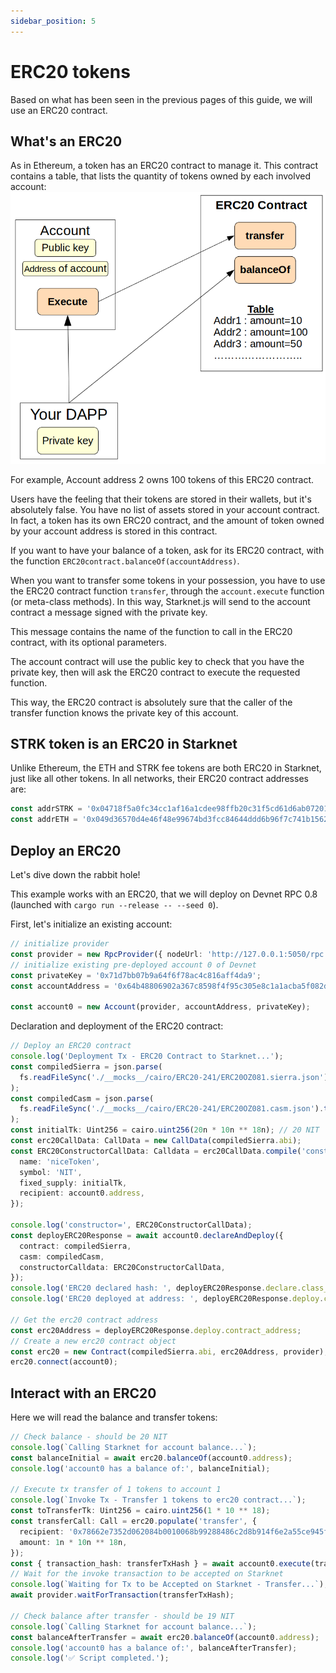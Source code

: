 ```yaml
---
sidebar_position: 5
---
```


# ERC20 tokens

Based on what has been seen in the previous pages of this guide, we will use an ERC20 contract.

## What's an ERC20

As in Ethereum, a token has an ERC20 contract to manage it. This contract contains a table, that lists the quantity of tokens owned by each involved account:
![](./pictures/ERC20.png)

For example, Account address 2 owns 100 tokens of this ERC20 contract.

Users have the feeling that their tokens are stored in their wallets, but it's absolutely false. You have no list of assets stored in your account contract. In fact, a token has its own ERC20 contract, and the amount of token owned by your account address is stored in this contract.

If you want to have your balance of a token, ask for its ERC20 contract, with the function `ERC20contract.balanceOf(accountAddress)`.

When you want to transfer some tokens in your possession, you have to use the ERC20 contract function `transfer`, through the `account.execute` function (or meta-class methods). In this way, Starknet.js will send to the account contract a message signed with the private key.

This message contains the name of the function to call in the ERC20 contract, with its optional parameters.

The account contract will use the public key to check that you have the private key, then will ask the ERC20 contract to execute the requested function.

This way, the ERC20 contract is absolutely sure that the caller of the transfer function knows the private key of this account.

## STRK token is an ERC20 in Starknet

Unlike Ethereum, the ETH and STRK fee tokens are both ERC20 in Starknet, just like all other tokens. In all networks, their ERC20 contract addresses are:

```typescript
const addrSTRK = '0x04718f5a0fc34cc1af16a1cdee98ffb20c31f5cd61d6ab07201858f4287c938d';
const addrETH = '0x049d36570d4e46f48e99674bd3fcc84644ddd6b96f7c741b1562b82f9e004dc7';
```

## Deploy an ERC20

Let's dive down the rabbit hole!

This example works with an ERC20, that we will deploy on Devnet RPC 0.8 (launched with `cargo run --release -- --seed 0`).

First, let's initialize an existing account:

```typescript
// initialize provider
const provider = new RpcProvider({ nodeUrl: 'http://127.0.0.1:5050/rpc' });
// initialize existing pre-deployed account 0 of Devnet
const privateKey = '0x71d7bb07b9a64f6f78ac4c816aff4da9';
const accountAddress = '0x64b48806902a367c8598f4f95c305e8c1a1acba5f082d294a43793113115691';

const account0 = new Account(provider, accountAddress, privateKey);
```

Declaration and deployment of the ERC20 contract:

```typescript
// Deploy an ERC20 contract
console.log('Deployment Tx - ERC20 Contract to Starknet...');
const compiledSierra = json.parse(
  fs.readFileSync('./__mocks__/cairo/ERC20-241/ERC20OZ081.sierra.json').toString('ascii')
);
const compiledCasm = json.parse(
  fs.readFileSync('./__mocks__/cairo/ERC20-241/ERC20OZ081.casm.json').toString('ascii')
);
const initialTk: Uint256 = cairo.uint256(20n * 10n ** 18n); // 20 NIT
const erc20CallData: CallData = new CallData(compiledSierra.abi);
const ERC20ConstructorCallData: Calldata = erc20CallData.compile('constructor', {
  name: 'niceToken',
  symbol: 'NIT',
  fixed_supply: initialTk,
  recipient: account0.address,
});

console.log('constructor=', ERC20ConstructorCallData);
const deployERC20Response = await account0.declareAndDeploy({
  contract: compiledSierra,
  casm: compiledCasm,
  constructorCalldata: ERC20ConstructorCallData,
});
console.log('ERC20 declared hash: ', deployERC20Response.declare.class_hash);
console.log('ERC20 deployed at address: ', deployERC20Response.deploy.contract_address);

// Get the erc20 contract address
const erc20Address = deployERC20Response.deploy.contract_address;
// Create a new erc20 contract object
const erc20 = new Contract(compiledSierra.abi, erc20Address, provider);
erc20.connect(account0);
```

## Interact with an ERC20

Here we will read the balance and transfer tokens:

```typescript
// Check balance - should be 20 NIT
console.log(`Calling Starknet for account balance...`);
const balanceInitial = await erc20.balanceOf(account0.address);
console.log('account0 has a balance of:', balanceInitial);

// Execute tx transfer of 1 tokens to account 1
console.log(`Invoke Tx - Transfer 1 tokens to erc20 contract...`);
const toTransferTk: Uint256 = cairo.uint256(1 * 10 ** 18);
const transferCall: Call = erc20.populate('transfer', {
  recipient: '0x78662e7352d062084b0010068b99288486c2d8b914f6e2a55ce945f8792c8b1',
  amount: 1n * 10n ** 18n,
});
const { transaction_hash: transferTxHash } = await account0.execute(transferCall);
// Wait for the invoke transaction to be accepted on Starknet
console.log(`Waiting for Tx to be Accepted on Starknet - Transfer...`);
await provider.waitForTransaction(transferTxHash);

// Check balance after transfer - should be 19 NIT
console.log(`Calling Starknet for account balance...`);
const balanceAfterTransfer = await erc20.balanceOf(account0.address);
console.log('account0 has a balance of:', balanceAfterTransfer);
console.log('✅ Script completed.');
```

